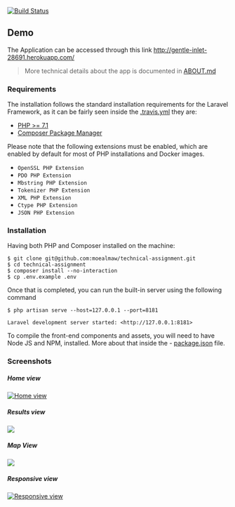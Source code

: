 [![Build Status](https://travis-ci.org/moealmaw/technical-assignment.svg?branch=master)](https://travis-ci.org/moealmaw/technical-assignment)

## Demo
The Application can be accessed through this link http://gentle-inlet-28691.herokuapp.com/

> More technical details about the app is documented in [ABOUT.md](https://github.com/moealmaw/technical-assignment/blob/master/ABOUT.md "ABOUT.md")

### Requirements

The installation follows the standard installation requirements for the Laravel Framework, as it can be fairly seen inside the  [.travis.yml](https://github.com/moealmaw/technical-assignment/blob/master/.travis.yml ".travis.yml") they are:

- [PHP >= 7.1](http://php.net/downloads.php "PHP >= 7.1")
- [Composer Package Manager](https://getcomposer.org/ "Composer Package Manager")

Please note that the following extensions must be enabled, which are enabled by default for most of PHP installations and Docker images.

- `OpenSSL PHP Extension`
- `PDO PHP Extension`
- `Mbstring PHP Extension`
- `Tokenizer PHP Extension`
- `XML PHP Extension`
- `Ctype PHP Extension`
- `JSON PHP Extension`

### Installation
Having both PHP and Composer installed on the machine:
    
    $ git clone git@github.com:moealmaw/technical-assignment.git
    $ cd technical-assignment
    $ composer install --no-interaction
    $ cp .env.example .env
    
Once that is completed, you can run the built-in server using the following command

    $ php artisan serve --host=127.0.0.1 --port=8181
    
    Laravel development server started: <http://127.0.0.1:8181>
    

To compile the front-end components and assets, you will need to have Node JS and NPM, installed. More about that inside the - [package.json](https://github.com/moealmaw/technical-assignment/blob/master/package.json "package.json") file. 


### Screenshots

##### Home view
[![Home view](https://github.com/moealmaw/technical-assignment/blob/master/screen-shots/Screen-Shot-Home.jpg "Home view")](https://github.com/moealmaw/technical-assignment/blob/master/screen-shots/Screen-Shot-Home.jpg "Home view")

##### Results view
[![](https://github.com/moealmaw/technical-assignment/blob/master/screen-shots/Screen-Shot-Results.jpg)](https://github.com/moealmaw/technical-assignment/blob/master/screen-shots/Screen-Shot-Results.jpg)

##### Map View
[![](https://github.com/moealmaw/technical-assignment/blob/master/screen-shots/Screen-Shot-Map.jpg)](https://github.com/moealmaw/technical-assignment/blob/master/screen-shots/Screen-Shot-Map.jpg)

##### Responsive view
[![Responsive view](https://github.com/moealmaw/technical-assignment/blob/master/screen-shots/Screen-shot-responsive-view.jpg "Responsive view")]([![](https://github.com/moealmaw/technical-assignment/blob/master/screen-shots/Screen-shot-responsive-view.jpg)](https://github.com/moealmaw/technical-assignment/blob/master/screen-shots/Screen-shot-responsive-view.jpg) "Responsive view")









